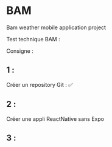 # BAM
Bam weather mobile application project

Test technique BAM : 



Consigne : 

## 1 : 

Créer un repository Git : :white_check_mark:

## 2 : 

Créer une appli ReactNative sans Expo

## 3 : 
